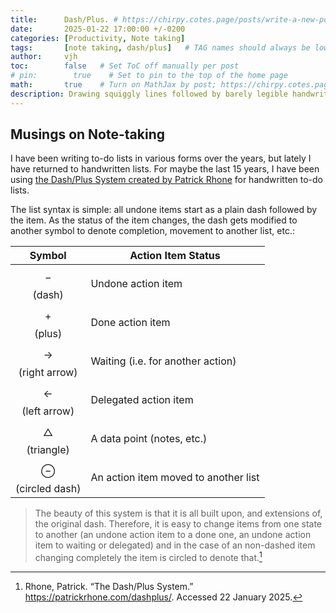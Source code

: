 ```yaml
---
title:      Dash/Plus. # https://chirpy.cotes.page/posts/write-a-new-post/
date:       2025-01-22 17:00:00 +/-0200
categories: [Productivity, Note taking]
tags:       [note taking, dash/plus]   # TAG names should always be lowercase
author:     vjh
toc:        false   # Set ToC off manually per post
# pin:        true    # Set to pin to the top of the home page
math:       true    # Turn on MathJax by post; https://chirpy.cotes.page/posts/write-a-new-post/#mathematics
description: Drawing squiggly lines followed by barely legible handwriting.
---
```


## Musings on Note-taking

I have been writing to-do lists in various forms over the years, but lately I have returned to handwritten lists. For maybe the last 15 years, I have been using [the Dash/Plus System created by Patrick Rhone](https://patrickrhone.com/dashplus/) for handwritten to-do lists.

The list syntax is simple: all undone items start as a plain dash followed by the item. As the status of the item changes, the dash gets modified to another symbol to denote completion, movement to another list, etc.:

|             Symbol              | Action Item Status                   |
| :-----------------------------: | ------------------------------------ |
|         $$ - $$ (dash)          | Undone action item                   |
|         $$ + $$ (plus)          | Done action item                     |
| $$ \rightarrow $$ (right arrow) | Waiting (i.e. for another action)    |
|  $$ \leftarrow $$ (left arrow)  | Delegated action item                |
| $$ \bigtriangleup $$ (triangle) | A data point (notes, etc.)           |
|  $$ \ominus $$ (circled dash)   | An action item moved to another list |

> The beauty of this system is that it is all built upon, and extensions of, the original dash. Therefore, it is easy to change items from one state to another (an undone action item to a done one, an undone action item to waiting or delegated) and in the case of an non-dashed item changing completely the item is circled to denote that.[^1]

[^1]: Rhone, Patrick. “The Dash/Plus System.” <https://patrickrhone.com/dashplus/>. Accessed 22 January 2025.
